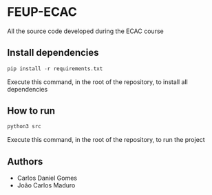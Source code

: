 # FEUP-ECAC
All the source code developed during the ECAC course

## Install dependencies
```python
pip install -r requirements.txt
```
Execute this command, in the root of the repository, to install all dependencies

## How to run
```python
python3 src
```
Execute this command, in the root of the repository, to run the project

## Authors
* Carlos Daniel Gomes
* João Carlos Maduro